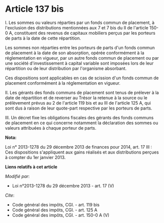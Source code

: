 # Article 137 bis

I. Les sommes ou valeurs réparties par un fonds commun de placement, à l'exclusion des distributions mentionnées aux 7 et 7
bis du II de l'article 150-0 A, constituent des revenus de capitaux mobiliers perçus par les porteurs de parts à la date de
cette répartition. 

Les sommes non réparties entre les porteurs de parts d'un fonds commun de placement à la date de son absorption, opérée
conformément à la réglementation en vigueur, par un autre fonds commun de placement ou par une société d'investissement à
capital variable sont imposées lors de leur répartition ou de leur distribution par l'organisme absorbant. 

Ces dispositions sont applicables en cas de scission d'un fonds commun de placement conformément à la réglementation en
vigueur. 

II. Les gérants des fonds communs de placement sont tenus de prélever à la date de répartition et de reverser au Trésor la
retenue à la source ou le prélèvement prévus au 2 de l'article 119 bis et au III de l'article 125 A, qui sont dus à raison de
leur quote-part respective par les porteurs de parts. 

III. Un décret fixe les obligations fiscales des gérants des fonds communs de placement en ce qui concerne notamment la
déclaration des sommes ou valeurs attribuées à chaque porteur de parts.

**Nota:**

Loi n° 2013-1278 du 29 décembre 2013 de finances pour 2014, art. 17 III : Ces dispositions s'appliquent aux gains réalisés et
aux distributions perçues à compter du 1er janvier 2013.

**Liens relatifs à cet article**

_Modifié par_:

  - Loi n°2013-1278 du 29 décembre 2013 - art. 17 (V)

_Cite_:

  - Code général des impôts, CGI. - art. 119 bis
  - Code général des impôts, CGI. - art. 125 A
  - Code général des impôts, CGI. - art. 150-0 A (V)
